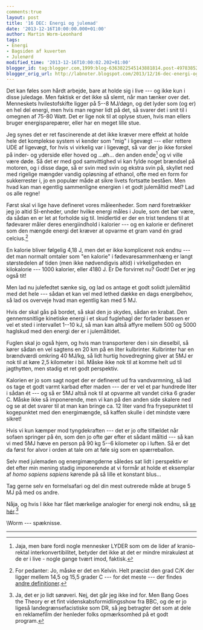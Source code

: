 ```yaml
---
comments:true
layout: post
title: '16 DEC: Energi og julemad'
date: '2013-12-16T10:00:00.000+01:00'
author: Martin Worm-Leonhard
tags:
- Energi
- Bagsiden af kuverten
- Julenørd
modified_time: '2013-12-16T10:00:02.202+01:00'
blogger_id: tag:blogger.com,1999:blog-6363822545143881814.post-4978385203239066772
blogger_orig_url: http://labnoter.blogspot.com/2013/12/16-dec-energi-og-julemad.html
---
```


Det kan føles som hårdt arbejde, bare at holde sig i live --- og ikke kun
i disse juledage. Men faktisk er det ikke så slemt, når man tænker over
det. Menneskets hvilestofskifte ligger på 5--8 MJ/døgn, og det lyder som
(og er) en hel del energi, men hvis man regner lidt på det, så svarer
det i snit til i omegnen af 75-80 Watt. Det er lige nok til at oplyse
stuen, hvis man ellers bruger energisparepærer, eller har en meget lille
stue. 

Jeg synes det er ret fascinerende at det ikke kræver mere effekt
at holde hele det komplekse system vi kender som "mig" i ligevægt ---
eller rettere UDE af ligevægt, for hvis vi virkelig var i ligevægt, så
var der jo ikke forskel på inder- og yderside eller hoved og ...øh...
den anden ende[^1] og vi ville være døde. Så det er med god
samvittighed vi kan fylde noget brændsel på motoren, og i disse dage, så
er svin med svin og ekstra svin på, skyllet ned med rigelige mængder
vandig opløsning af ethanol, ofte med en form for sukkerrester i, jo en
populær måde at sikre livets fortsatte beståen. Men hvad kan man
egentlig sammenligne energien i et godt julemåltid med? Lad os alle
regne!

Først skal vi lige have defineret vores måleenheder. Som nørd
foretrækker jeg jo altid SI-enheder, under hvilke energi måles i Joule,
som det bør være, da sådan en er let at forholde sig til. Imidlertid er
der en trist tendens til at fødevarer måler deres energiindhold i
kalorier --- og en kalorie er defineret som den mængde energi det kræver
at opvarme et gram vand én grad celcius.[^2]

En kalorie bliver følgelig 4,18 J, men det er ikke kompliceret nok endnu
--- det man normalt omtaler som "en kalorie" i fødevaresammenhæng er langt
størstedelen af tiden (men ikke nødvendigvis altid) i virkeligeheden en
kilokalorie --- 1000 kalorier, eller 4180 J. Er De forvirret nu? Godt! Det
er jeg også tit!

Men lad nu julefedtet sænke sig, og lad os antage et godt solidt
julemåltid med det hele --- sådan et kan vel med lethed dække en dags
energibehov, så lad os overveje hvad man egentlig kan med 5 MJ.

Hvis der skal gås på bordet, så skal den jo skydes, sådan en krabat. Den
gennemsnitlige kinetiske energi i et skud fuglehagl der forlader bøssen
er vel et sted i intervallet 1--10 kJ, så man kan altså affyre mellem 500
og 5000 haglskud med den energi der er i julemåltidet. 

Fuglen skal jo
også hjem, og hvis man transporterer den i sin dieselbil, så kører sådan
en vel sagtens en 20 km på en liter kulbrinter. Kulbrinter har en
brændværdi omkring 40 MJ/kg, så lidt hurtig hovedregning giver at 5MJ er
nok til at køre 2,5 kilometer i bil. Måske ikke nok til at komme helt ud
til jagthytten, men stadig et ret godt perspektiv.

Kalorien er jo som sagt noget der er defineret ud fra vandvarmning, så
lad os tage et godt varmt karbad efter maden --- der er vel et par
hundrede liter i sådan ét --- og så er 5MJ altså nok til at opvarme alt
vandet cirka 6 grader C. Måske ikke så imponerende, men vi kan på den
anden side skalere ned og se at det svarer til at man kan bringe ca. 12
liter vand fra frysepunktet til kogepunktet med den energimængde, så
kaffen skulle i det mindste være sikret!

Hvis vi kun kæmper mod tyngdekraften --- det er jo ofte tilfældet når
sofaen springer på én, som den jo ofte gør efter et sådant måltid --- så
kan vi med 5MJ hæve en person på 90 kg 5--6 kilometer op i luften. Så er
det da først for alvor i orden at tale om at føle sig som en
spærreballon.

Selv med julemaden og energimængderne således sat lidt i perspektiv er
det efter min mening stadig imponerende at vi formår at holde et
eksemplar af *homo sapiens sapiens* kørende på så lille et konstant
blus...

Tag gerne selv en formelsafari og del din mest outrerede måde at bruge 5
MJ på med os andre.

Nåja, og hvis I ikke har fået mærkelige analogier for energi nok endnu,
så [se hér](http://www.youtube.com/watch?v=eiIfUBt9BLU).[^3]

\\Worm --- spæknisse.

------------------------------------------------------------------------

[^1]: Jaja, men bare fordi nogle mennesker LYDER som om de lider af
    kranio-rektal interkonvertibilitet, betyder det ikke at det er mindre
    mirakuløst at de er i live - nogle gange tvært imod, faktisk.

[^2]: For pedanter: Jo, måske er det en Kelvin. Helt præcist den grad
    C/K der ligger mellem 14,5 og 15,5 grader C --- for det meste --- der findes
    [andre definitioner](http://en.wikipedia.org/wiki/Calorie#Precise_definitions).

[^3]: Ja, det er jo lidt sørøveri. Nej, det går jeg ikke ind for. Men
    Bang Goes the Theory er et fint videnskabsformidlingsshow fra BBC, og de
    er jo ligeså landegrænsefacistiske som DR, så jeg betragter det som at
    dele en reklamefilm der henleder folks opmærksomhed på et godt
    program.[^4]

[^4]: Jo, jeg er ofte ved at føle at jeg kvæles i glorien.
